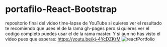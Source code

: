 # portafilo-React-Bootstrap
repositorio final del video time-lapse de YouTube si quieres ver el resultado te recomiendo que uses el de  la rama gh-pages pero si quieres ver el codigo completo puedes usar el de la rama master.
Y si aun no has visto el video pues que esperas: https://youtu.be/kj-4YcDZKrM 
![reactPortfolio](https://user-images.githubusercontent.com/79879979/124500310-240aab80-dd85-11eb-8861-41ac0374eb08.jpg)
